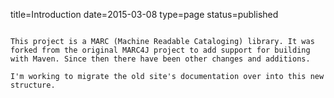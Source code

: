 title=Introduction
date=2015-03-08
type=page
status=published
~~~~~~

This project is a MARC (Machine Readable Cataloging) library. It was forked from the original MARC4J project to add support for building with Maven. Since then there have been other changes and additions.

I'm working to migrate the old site's documentation over into this new structure.